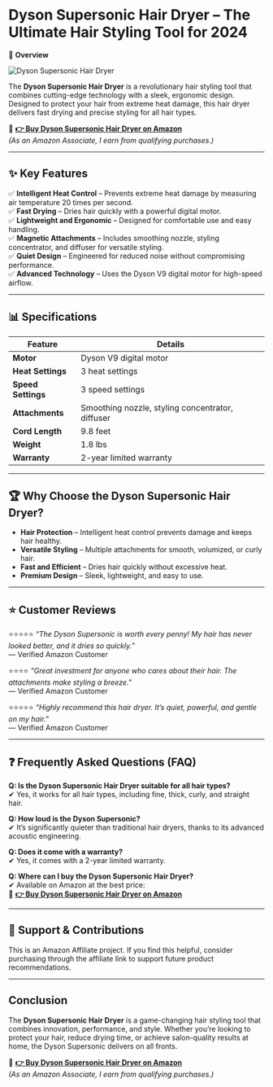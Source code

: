 # Dyson Supersonic Hair Dryer – The Ultimate Hair Styling Tool for 2024

📌 **Overview**  

![Dyson Supersonic Hair Dryer](https://m.media-amazon.com/images/G/01/apparel/rcxgs/tile._CB483369110_.gif) 

The **Dyson Supersonic Hair Dryer** is a revolutionary hair styling tool that combines cutting-edge technology with a sleek, ergonomic design. Designed to protect your hair from extreme heat damage, this hair dryer delivers fast drying and precise styling for all hair types.

🔗 **[👉 Buy Dyson Supersonic Hair Dryer on Amazon](https://amzn.to/3Y5KeYf)**  
*(As an Amazon Associate, I earn from qualifying purchases.)*

---

## ✨ **Key Features**  

✅ **Intelligent Heat Control** – Prevents extreme heat damage by measuring air temperature 20 times per second.  
✅ **Fast Drying** – Dries hair quickly with a powerful digital motor.  
✅ **Lightweight and Ergonomic** – Designed for comfortable use and easy handling.  
✅ **Magnetic Attachments** – Includes smoothing nozzle, styling concentrator, and diffuser for versatile styling.  
✅ **Quiet Design** – Engineered for reduced noise without compromising performance.  
✅ **Advanced Technology** – Uses the Dyson V9 digital motor for high-speed airflow.  

---

## 📊 **Specifications**  

| **Feature**               | **Details**                              |
|---------------------------|------------------------------------------|
| **Motor**                 | Dyson V9 digital motor                   |
| **Heat Settings**         | 3 heat settings                          |
| **Speed Settings**        | 3 speed settings                         |
| **Attachments**           | Smoothing nozzle, styling concentrator, diffuser |
| **Cord Length**           | 9.8 feet                                 |
| **Weight**                | 1.8 lbs                                  |
| **Warranty**              | 2-year limited warranty                  |

---

## 🏆 **Why Choose the Dyson Supersonic Hair Dryer?**  
- **Hair Protection** – Intelligent heat control prevents damage and keeps hair healthy.  
- **Versatile Styling** – Multiple attachments for smooth, volumized, or curly hair.  
- **Fast and Efficient** – Dries hair quickly without excessive heat.  
- **Premium Design** – Sleek, lightweight, and easy to use.  

---

## ⭐ **Customer Reviews**  

⭐️⭐️⭐️⭐️⭐️ *“The Dyson Supersonic is worth every penny! My hair has never looked better, and it dries so quickly.”*  
— Verified Amazon Customer  

⭐️⭐️⭐️⭐️ *“Great investment for anyone who cares about their hair. The attachments make styling a breeze.”*  
— Verified Amazon Customer  

⭐️⭐️⭐️⭐️⭐️ *“Highly recommend this hair dryer. It’s quiet, powerful, and gentle on my hair.”*  
— Verified Amazon Customer  

---

## ❓ **Frequently Asked Questions (FAQ)**  

**Q: Is the Dyson Supersonic Hair Dryer suitable for all hair types?**  
✔ Yes, it works for all hair types, including fine, thick, curly, and straight hair.  

**Q: How loud is the Dyson Supersonic?**  
✔ It’s significantly quieter than traditional hair dryers, thanks to its advanced acoustic engineering.  

**Q: Does it come with a warranty?**  
✔ Yes, it comes with a 2-year limited warranty.  

**Q: Where can I buy the Dyson Supersonic Hair Dryer?**  
✔ Available on Amazon at the best price:  
🔗 **[👉 Buy Dyson Supersonic Hair Dryer on Amazon](https://amzn.to/3Y5KeYf)**

---

## 📢 **Support & Contributions**  
This is an Amazon Affiliate project. If you find this helpful, consider purchasing through the affiliate link to support future product recommendations.

---

## **Conclusion**  
The **Dyson Supersonic Hair Dryer** is a game-changing hair styling tool that combines innovation, performance, and style. Whether you’re looking to protect your hair, reduce drying time, or achieve salon-quality results at home, the Dyson Supersonic delivers on all fronts.  

🔗 **[👉 Buy Dyson Supersonic Hair Dryer on Amazon](https://amzn.to/3Y5KeYf)**  
*(As an Amazon Associate, I earn from qualifying purchases.)*